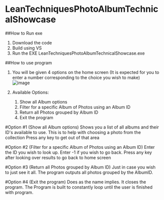 # LeanTechniquesPhotoAlbumTechnicalShowcase

##How to Run exe
1. Download the code
2. Build using VS
3. Run the EXE LeanTechniquesPhotoAlbumTechnicalShowcase.exe

##How to use program

1. You will be given 4 options on the home screen (It is expected for you to enter a number corresponding to the choice you wish to make)  
  ![image](https://user-images.githubusercontent.com/25423369/200741378-db7b32c0-37d7-4925-b8e1-0eb3622dd2e9.png)
  
1. Available Options:
    1. Show all Album options
    2. Filter for a specific Album of Photos using an Album ID
    3. Return all Photos grouped by Album ID
    4. Exit the program


#Option #1 (Show all Album options)
Shows you a list of all albums and their ID's available to use. This is to help with choosing a photo from the collection
Press any key to get out of that area

#Option #2 (Filter for a specific Album of Photos using an Album ID)
Enter the ID you wish to look up. Enter -1 if you wish to go back.
Press any key after looking over results to go back to home screen

#Option #3 (Return all Photos grouped by Album ID)
Just in case you wish to just see it all. The program outputs all photos grouped by the AlbumID. 

#Option #4 (Exit the program)
Does as the name implies. It closes the program. The Program is built to constantly loop until the user is finished with program.
